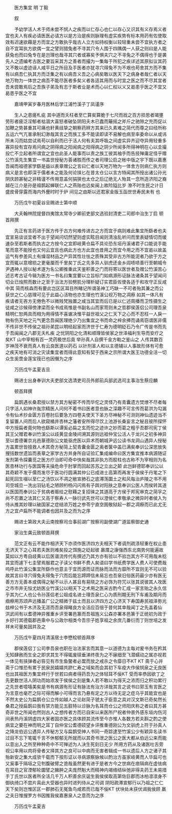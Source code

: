 <!-- { "loadSidebar": true } -->


　　医方集宜 明 丁毅

　　叙

　　予幼学活人术于师未尝不悯人之疾而以仁存心也仁以存心又识其有义存焉义者宜也夫人有疾必请医医必请方以是方治是疾则脉理有虚实疾势有标本用药有佐使取效有迟速欲藉是方而宜之方敢执乎哉古人立方如持权衡以较轻重未尝不宜执方者之自不宜耳执方欲偶一宜之譬则猎兔者不寻其穴令人围于四隅偶一人获之则曰是人能获兔也而曰兔专在是岂理也哉寻其穴者或寡矣予惧夫穴之不寻兔之不偶得也于是袭先人之遗编考古医之要旨采其方之善者而撮为一集每于所犯之疾详述其原拟议其药又不敢以虚迹诬人咸平日之所目及手医者亦犹寻穴得兔不为不艰也苟舍其方而不集有以病吾仁执其方而泛集之有以病吾义吾之心病矣敢以医天下之病身者哉仁者以天地万物为一体世之病吾不能尽医者多矣义者各适其用而与时宜之医之而不尽其宜者吾未尝敢焉后之吾族子弟及有志于斯者业是术而心以仁权以义又曷患乎医之不宜又曷患乎医之不宜

　　嘉靖甲寅岁春月医林后学江浦竹溪子丁凤谨序

　　生人之患瘥札疵 其中道而夭枉者至亡算矣算脆于七尺而戕之百方损思者竭壅劳形者疲泛淫郁者枯涸大喜怒者破坠阴阳夫木已蠹而簸摇之斧斤之驰隙之充而促以加鞭之势甚重其可痛也轩黄歧挚之朝察药辨方其来已久素难之简代而尊之曰经所称五运六气亢害承制幻渺哉其言之而族工多不能读即读不易解也病至率委命以从或讳所未习而姑尝试焉苟以自利而已于活人何有夫其呼吸之间虚实异齐迎夺异用轻重多寡异投有宜存焉问病之阴得病之阳闻病之阳得病之阴少所闻多所得神明在心以圭撮投亡不立起者所谓宜之宜也此圣人能事而以责之族工彼其袖手而告技殚庸足怪乎赠公竹溪先生集宜一书盖世授秘方荟诸胜而传之者司理公启之帐中版之宇下既以嘉惠吾闽而祖德家学繇是益以表章赠公之言曰仁者以天地万物为一体舍方则病仁执方则病义是言也即深于儒者未之能及何论挟匕在昔太仓公以言方特闻其所授出诸公孙光阴庆顾甚秘之非精谨不传用意盖何狷狭也太仓之后辽绝无人殆其一念所造济阳之裔越在江介是孙是祖鹊起蝉联仁人之燕贻也远矣闽上故险隘比岁 潦不时生民之计日盛皮骨穿露而海内外舋时时于炉 间见之由斯以还君家金版玉函世世寿民未有 也

　　万历戊午初夏谷旦赐进士第中顺

　　大夫翰林院提督四夷馆太常寺少卿前吏部文选验封清吏二司郎中治生丁启 顿首拜撰

　　先正有言药进于医方传于古方何难传进古之方而宜于病则难此集宜所繇者也夫宜宣易谈谈宜者不出于望闻问切然望则虚实眩目闻则清浊乱听问而里表疑情切而缓速杂至若斯者而执古之方按今之宜即岐黄仓扁不具论恐东垣丹溪诸君子口能说手能笔而意不能授也又何云宜且也病此方也方此宜也昔用之而宜今用之而不宜曷以故盖运气有参差风土有燥湿材品之产异其性壮怯之质殊其受非古方所能泥者乃欲于方之宜而辄以意增损之更毫厘而千里矣丁氏之先多异人驯虎还金乡闾啧啧善行至朝城令尹遇神人授以秘术遂为名公卿推重此天鉴积善之门而将寄以医世者及赠公竹溪苦心述志考古证今辑为医方一书名曰集宜要以立旨标门如病源形证脉法诸条其于望闻问切业已烛照而数计之至于治法方验劈肌分理析疑订实君臣佐使各适于和攻守正反咸中其 简而核森而有要此岂区区耳目所睹记所谓圣神工巧缺一不可者殆其兼之而公获世之仁心慈理可见于此益心活物也亦生理也竹溪公视万物之凋瘵 如其一体凡有疾请者无吝方无倦色不以微贱梵独置之咸当其宜而后已是以仁述周播而卫性摄生之徒咸之诊候得傍津梁而全书成焉惟是书副名山而家笥则未之哲郡侯莲侣公司理吾泉精明仁恕两具而相为用得情不喜谳决惟平益世祖父之仁天下之心而不忍枉一人戾一物有伤天地之元气更念吾闽医理绝少乃出集宜之书而命之梓余捧而诵焉窃谓医非儒不传非世不传侯之祖孙弟昆以明经起家而济世于仁寿为德明砭石乃令广传是书而先于吾闽闽之八郡无夭札疾 之忧阴阳之化清和顺理皆侯家之世泽福利生导而安疗之矣KT 山中宰相有百一灵药极世后竟 举孙真人自撰千金方勒之鉴山之 人传其数百岁神茂不衰而真人有云良医道以药石 以针剂圣人和以主德辅以人事故形体有可愈之疾天地有可消之灾读集宜者而得此意知有契于西来之宗所谓大医王功德全活一切众生奚啻金莲宝筏已也因僭为之序

　　万历戊午孟夏吉旦

　　赐进士出身奉训大夫吏部文选清吏司员外郎前兵部武选司主事治生蔡应麟

　　顿首拜撰

　　扁鹊遇长桑君授以禁方其方秘密不传而华佗之灵怪乃有青囊遗方焚燎不尽者每只字活人如神许胤宗精医人问何不着书曰医者意也脉之深趣不可言传而葛洪为勾漏令有仙术抄金匮方百卷肘后要急方四卷夫使天下圣方尽神秘不可测则神仙遗迹当不复留置人间而后人欲窥橘井杏林之藩者安所得尽饮上池游长桑妄言之秘且彼所探怀中方授扁者竟何物也繇斯以谭奚必扁之玄而佗之迹许之妙而葛之粗乎吾郡司宪丁侯其王父赠君奉训竹溪公以歧黄显金陵间溯其源则远祖仲宝公活人于龙兴之初多神异至以耆德署京兆邑篆德刚公文能驱虎医以异术而朝城尹远公读书龙洞山遇异人授秘方盖累世皆擅救人术其奇方秘简上契青囊金匮之奥者箧中盖已满矣奉训公深思放失搜括数世遗旨而表章之家学古方并身所自证验汇集成编命曰医方集宜推本病源随证发剂第令探囊觅之医方疗治即可奇中快矣哉其非执方而胶柱也古称不为宰相则为名医杏林功行与医国等夫操危命于肘掌而回起苏苏之立出之颠 此岂鲜德耶奉训公以其奇颖不发于儒而发尽于医功行圆满其仲公已成进士高第而再发于侯侯于丹笔之下起死回生啜以至仁之汤饮以不凋之敝宣肺石之底滞荡圜土之和风每治庐陵之书不用司空城旦一洗出羽钻毛之陋顾桁杨闪闪焉有子舆对阳肤之意奉训公医人而侯转其道以医国而奉训公于贫病者赈给之慰藉之复招徕之其道高于方侯于邦宪审克之简孚之尚不忍置之法其仁又高于察寿人一脉衍武先世可以澄侯仁孝敬承之微异时者侯入为侍从推其妙理以破国家之症结浓万姓之参苓宁直空圄敬狱起一郡之凋瘵而已此尤无方之宜卢扁所不能调者也因并及之而为之序

　　赐进士第政大夫云南按察司佥事前湖广按察司副使湖广道监察御史通

　　家治生龚云致顿首拜撰

　　范文正有云不能作相济天下亦须作医济四方夫相天下者调剂疏涤轻重在权止患无济天下之心耳若夫医则难矣投之饵施之砭起彼 羸厝之康强西东北南势何能遍故莫如以方粤自歧黄以后医谱流传代有撰述乃其方亦有验以不验岂其方不可用哉未稔其宜而遽下七圭譬焉服君之子读父书鲜不费人矣语曰学书纸费学医人费人可使费哉呜呼此竹溪公集宜所繇作也意主于宜而源而证而脉而法而方靡所不宜则无不可以验故其言曰寻穴得兔夫得兔于穴而后能忘蹄蹄信未易忘也吾泉旧俗医药最少亦有医无善方方无善本或偶得之秘不以示人甚且有易晓之方必饰为符咒以张其说彼其人攻医之市市井无恒尤妨医业竹溪公以相天下之术用之医采古酌今汇成一家言贻之永久信乎其为仁人也公令孙莲侣老公祖成名进士理吾泉仁心为质刑期无刑下车甫及期月而痼瘵用苏颂声远播盖广公之精微于兹土而且以济四方之心济天下寿国寿民祖泽弥光兹梓公书于木济及无涯而吾泉得睹良方全活应百倍于昔何其幸哉闻丁之先盖着仙 洪武间有以耆德神异推重乡评至署邑篆而吾祖旌义公森亦署本邑篆于正统初为政于乡好行其德载郡邑乘中与公政尔相类今吾宗子姓享祖之余庶几番衍而丁则世培之发祥未可量矣因并及之

　　万历戊午夏四月清溪居士李懋桧顿首拜序

　　郡侯莲侣丁公司李吾泉也职在治法家言而其意一以道德为主每对爰书务在矜其无知肆赦而生全之即求其生不得辄废牍垂涕终夜为之不寐细至飞潜蠕动之属亦视若一体见有挟弹者必笞见有市生鱼鳖者必鬻而放之戒杀之令靡日不KT KT 斋于心并斋于口惟恐有累于民泉民嬉嬉共跻仁寿之域矣而会其初下车疫大作侯悯泉之无良医也出其祖医方集宜梓行于世若曰病者得药吾为之体轻耳不佞KT 受而率恭因欲丁之先更数世活人阴功而始浓发于侯侯之刻是集人若不敢以为得天之浓而归之积功累行之先世者噫嘻美矣是书有病源有形证有脉法有治方详哉其言之说书曰郭玉有言医之为言意也毫芒之际可得而解小可得而言乃悬有定之方以待无定之症乌乎其能宜也是不然太史公为扁鹊仓公立传如越人之论赵简子虢太子臣意之具对汉文斯已奇矣然长桑君之授扁鹊曰我有禁方能见五脏特以诊脉为名耳而仓公之师阳庆称之者曰其方甚奇非世之所闻也然则古人之想传者方而已自宋以来医所尸祝者仲景外感东垣内伤河间表热丹溪阴虚四大家者固亦医之具体顾其流传至今亦惟人各数方若夫斟之酌之使病宜之要在神而明之耳丁自仲宝公耆德硕望乡评推重德刚公为文驯虎上符于孙真人之降龙伯远公遇异人传秘方又与扁鹊受神人书同一奇踪逮至竹溪公少有颖异名读书过目不忘下笔辄千言不休郁郁无所就而以其奇书泄之医公之医大都从伯远公来而能以意出入之所至种种奇中不可殚述为人决生死刻日无少 所用方药从及诸医吐舌旁视公率用以肉将骨者又择其方之良可以中病而无害者辑成一书以遗后人方之诸子其殆新安之集大成欤千载而下按形证以寻病源察脉候以酌治方虽家岐黄而人华扁可也又奚事于隔垣之见刳腹破臂之诡哉虽然更有进于是者方今之世病在痞隔病在虚怯病在耳目之官湮郁轮圜譬之臃肿之夫庞然魁大而精神内竭络结纵弛非得夫药王未易措手丁氏世以医者所全活几千万人积善余庆诞生我侯侯取高第佐巨郡而冰柏凛凛身不御纨绮口不尝片脔此大受器也异时进列侍从之司调 阴阳疏滞宣郁行以乃祖之仁仁天下矣则岂惟区区一郡肺石无冤鱼鸟咸若而已哉不佞KT 伏块处未获伏谒我侯顾 羸之夫日惟搜罗方书因推我侯嘉惠泉人之意而为之序

　　万历戊午孟夏吉

